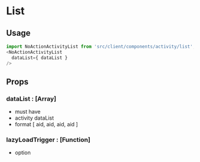 # List
## Usage
```javascript
import NoActionActivityList from 'src/client/components/activity/list';
<NoActionActivityList
  dataList={ dataList }
/>
```
## Props
### dataList : [Array]
- must have
- activity dataList
- format [ aid, aid, aid, aid ]

### lazyLoadTrigger : [Function]
- option
